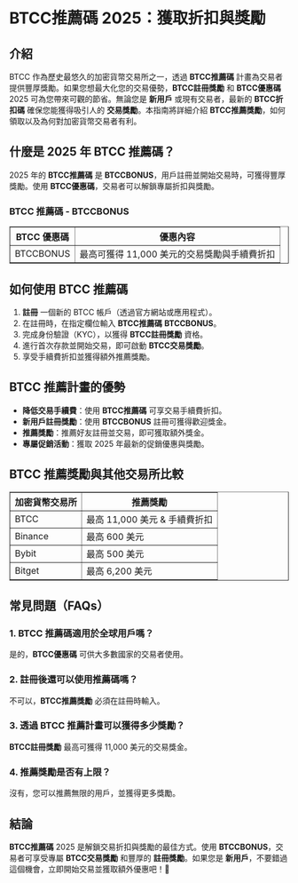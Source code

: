 <h1>BTCC推薦碼 2025：獲取折扣與獎勵</h1>

<h2>介紹</h2>
<p>BTCC 作為歷史最悠久的加密貨幣交易所之一，透過 <strong>BTCC推薦碼</strong> 計畫為交易者提供豐厚獎勵。如果您想最大化您的交易優勢，<strong>BTCC註冊獎勵</strong> 和 <strong>BTCC優惠碼</strong> 2025 可為您帶來可觀的節省。無論您是 <strong>新用戶</strong> 或現有交易者，最新的 <strong>BTCC折扣碼</strong> 確保您能獲得吸引人的 <strong>交易獎勵</strong>。本指南將詳細介紹 <strong>BTCC推薦獎勵</strong>，如何領取以及為何對加密貨幣交易者有利。</p>

<h2>什麼是 2025 年 BTCC 推薦碼？</h2>
<p>2025 年的 <strong>BTCC推薦碼</strong> 是 <strong>BTCCBONUS</strong>，用戶註冊並開始交易時，可獲得豐厚獎勵。使用 <strong>BTCC優惠碼</strong>，交易者可以解鎖專屬折扣與獎勵。</p>

<h3>BTCC 推薦碼 - BTCCBONUS</h3>
<table border="1">
    <tr>
        <th>BTCC 優惠碼</th>
        <th>優惠內容</th>
    </tr>
    <tr>
        <td>BTCCBONUS</td>
        <td>最高可獲得 11,000 美元的交易獎勵與手續費折扣</td>
    </tr>
</table>

<h2>如何使用 BTCC 推薦碼</h2>
<ol>
    <li><strong>註冊</strong> 一個新的 BTCC 帳戶（透過官方網站或應用程式）。</li>
    <li>在註冊時，在指定欄位輸入 <strong>BTCC推薦碼</strong> <strong>BTCCBONUS</strong>。</li>
    <li>完成身份驗證（KYC），以獲得 <strong>BTCC註冊獎勵</strong> 資格。</li>
    <li>進行首次存款並開始交易，即可啟動 <strong>BTCC交易獎勵</strong>。</li>
    <li>享受手續費折扣並獲得額外推薦獎勵。</li>
</ol>

<h2>BTCC 推薦計畫的優勢</h2>
<ul>
    <li><strong>降低交易手續費</strong>：使用 <strong>BTCC推薦碼</strong> 可享交易手續費折扣。</li>
    <li><strong>新用戶註冊獎勵</strong>：使用 <strong>BTCCBONUS</strong> 註冊可獲得歡迎獎金。</li>
    <li><strong>推薦獎勵</strong>：推薦好友註冊並交易，即可獲取額外獎金。</li>
    <li><strong>專屬促銷活動</strong>：獲取 2025 年最新的促銷優惠與獎勵。</li>
</ul>

<h2>BTCC 推薦獎勵與其他交易所比較</h2>
<table border="1">
    <tr>
        <th>加密貨幣交易所</th>
        <th>推薦獎勵</th>
    </tr>
    <tr>
        <td>BTCC</td>
        <td>最高 11,000 美元 & 手續費折扣</td>
    </tr>
    <tr>
        <td>Binance</td>
        <td>最高 600 美元</td>
    </tr>
    <tr>
        <td>Bybit</td>
        <td>最高 500 美元</td>
    </tr>
    <tr>
        <td>Bitget</td>
        <td>最高 6,200 美元</td>
    </tr>
</table>

<h2>常見問題（FAQs）</h2>
<h3>1. BTCC 推薦碼適用於全球用戶嗎？</h3>
<p>是的，<strong>BTCC優惠碼</strong> 可供大多數國家的交易者使用。</p>

<h3>2. 註冊後還可以使用推薦碼嗎？</h3>
<p>不可以，<strong>BTCC推薦獎勵</strong> 必須在註冊時輸入。</p>

<h3>3. 透過 BTCC 推薦計畫可以獲得多少獎勵？</h3>
<p><strong>BTCC註冊獎勵</strong> 最高可獲得 11,000 美元的交易獎金。</p>

<h3>4. 推薦獎勵是否有上限？</h3>
<p>沒有，您可以推薦無限的用戶，並獲得更多獎勵。</p>

<h2>結論</h2>
<p><strong>BTCC推薦碼</strong> 2025 是解鎖交易折扣與獎勵的最佳方式。使用 <strong>BTCCBONUS</strong>，交易者可享受專屬 <strong>BTCC交易獎勵</strong> 和豐厚的 <strong>註冊獎勵</strong>。如果您是 <strong>新用戶</strong>，不要錯過這個機會，立即開始交易並獲取額外優惠吧！🚀</p>

